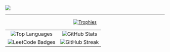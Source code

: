 <img src="https://github.com/chengtc-dev/chengtc-dev/assets/91156531/89e648b9-a2f3-4fca-9659-52e72c9d58bc" />

<hr />

<p align="center">
  <a href="https://github.com/ryo-ma/github-profile-trophy">
    <img src="https://github-profile-trophy.vercel.app/?username=chengtc-dev&row=1" alt="Trophies" />
  </a>
</p>

<table align="center">
  <tr>
    <td align="center">
       <div align="center">
        <img src="https://github-readme-stats.vercel.app/api/top-langs?username=chengtc-dev&show_icons=true&theme=dracula&locale=en" alt="Top Languages" />
      </div>
    </td>
    <td>
      <div align="center">
        <img src="https://github-readme-stats.vercel.app/api?username=chengtc-dev&show_icons=true&theme=dracula&locale=en" alt="GitHub Stats" />
      </div>
    </td>
  </tr>
  <tr>
    <td align="center">
       <div align="center">
        <img src="https://leetcode-badge-showcase.vercel.app/api?username=chengtc-dev&animated=true&theme=dracula" alt="LeetCode Badges"/>
      </div>
    </td>
    <td align="center">
       <div align="center">
        <img src="https://streak-stats.demolab.com?user=chengtc-dev&theme=dracula&hide_border=false&date_format=%5BY.%5Dn.j" alt="GitHub Streak" />
      </div>
    </td>
  </tr>
</table>
